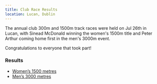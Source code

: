 ```yaml
---
title: Club Race Results 
location: Lucan, Dublin
---
```

The annual club 300m and 1500m track races were held on Jul 26th in Lucan, with Sinead McDonald winning the women's 1500m title and Peter Arthur coming home first in the men's 3000m event.

Congratulations to everyone that took part!

### Results

- [Women’s 1500 metres](/races/2021-07-26-lvac-1500m-women/)
- [Men’s 3000 metres](/races/2021-07-26-lvac-3000m-men/)
